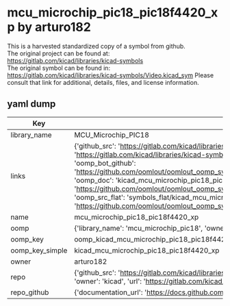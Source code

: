 # mcu_microchip_pic18_pic18f4420_xp by arturo182  
This is a harvested standardized copy of a symbol from github.  
The original project can be found at:  
https://gitlab.com/kicad/libraries/kicad-symbols  
The original symbol can be found in:
https://gitlab.com/kicad/libraries/kicad-symbols/Video.kicad_sym
Please consult that link for additional, details, files, and license information.  
## yaml dump  
| Key | Value |  
| --- | --- |  
| library_name | MCU_Microchip_PIC18 |  
| links | {'github_src': 'https://gitlab.com/kicad/libraries/kicad-symbols/Video.kicad_sym', 'github_src_repo': 'https://gitlab.com/kicad/libraries/kicad-symbols', 'oomp_bot': 'kicad_mcu_microchip_pic18_pic18f4420_xp/working', 'oomp_bot_github': 'https://github.com/oomlout/oomlout_oomp_symbol_bot/tree/main/kicad_mcu_microchip_pic18_pic18f4420_xp/working', 'oomp_doc': 'kicad_mcu_microchip_pic18_pic18f4420_xp/working', 'oomp_doc_github': 'https://github.com/oomlout/oomlout_oomp_symbol_doc/tree/main/kicad_mcu_microchip_pic18_pic18f4420_xp/working', 'oomp_src_flat': 'symbols_flat/kicad_mcu_microchip_pic18_pic18f4420_xp/working', 'oomp_src_flat_github': 'https://github.com/oomlout/oomlout_oomp_symbol_src/tree/main/kicad_mcu_microchip_pic18_pic18f4420_xp/working'} |  
| name | mcu_microchip_pic18_pic18f4420_xp |  
| oomp | {'library_name': 'mcu_microchip_pic18', 'owner_name': 'kicad', 'symbol_name': 'mcu_microchip_pic18_pic18f4420_xp'} |  
| oomp_key | oomp_kicad_mcu_microchip_pic18_pic18f4420_xp |  
| oomp_key_simple | kicad_mcu_microchip_pic18_pic18f4420_xp |  
| owner | arturo182 |  
| repo | {'github_src': 'https://gitlab.com/kicad/libraries/kicad-symbols/Video.kicad_sym', 'name': 'libraries/kicad-symbols', 'owner': 'kicad', 'url': 'https://gitlab.com/kicad/libraries/kicad-symbols'} |  
| repo_github | {'documentation_url': 'https://docs.github.com/rest/repos/repos#get-a-repository', 'message': 'Not Found'} |  

